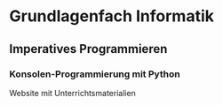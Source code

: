 # Grundlagenfach Informatik

## Imperatives Programmieren

### Konsolen-Programmierung mit Python

Website mit Unterrichtsmaterialien
